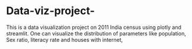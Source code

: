 # Data-viz-project-
This is a data visualization project on 2011 India census using plotly and streamlit. One can visualize the distribution of parameters like population, Sex ratio, literacy rate and houses with internet, 
